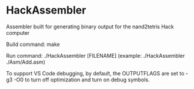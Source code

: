 # HackAssembler
Assembler built for generating binary output for the nand2tetris Hack computer

Build command: make

Run command: ./HackAssembler [FILENAME]
(example: ./HackAssembler ./Asm/Add.asm)

To support VS Code debugging, by default, the OUTPUTFLAGS are set to -g3 -O0 to turn off optimization and turn on debug symbols.